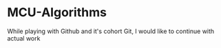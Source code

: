 # MCU-Algorithms

<p>While playing with Github and it's cohort Git, I would like to continue with actual work</p>
